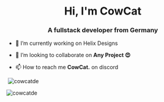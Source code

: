 <h1 align="center">Hi, I'm CowCat</h1>
<h3 align="center">A fullstack developer from Germany</h3>

- 🔭 I’m currently working on Helix Designs

- 👯 I’m looking to collaborate on **Any Project 😍**

- 📫 How to reach me **CowCat.** on discord

<p>&nbsp;<img stye="display: inline-block" src="https://github-readme-stats.vercel.app/api?username=cowcatde&show_icons=true&locale=en" alt="cowcatde" /></p>

<p><img  stye="display: inline-block" src="https://github-readme-streak-stats.herokuapp.com/?user=cowcatde&" alt="cowcatde" /></p>
